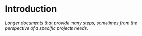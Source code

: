 # Introduction 

_Longer documents that provide many steps, sometimes from the perspective of a specific projects needs._
